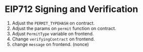 # EIP712 Signing and Verification

1. Adjust the `PERMIT_TYPEHASH` on contract.
2. Adjust the params on `permit` function on contract.
3. Adjust `PermitType` variable on frontend.
4. Change `verifyingContract` on frontend.
5. change `message` on frontend. (nonce)
